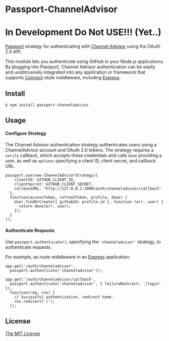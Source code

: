 # Passport-ChannelAdvisor

# In Development Do Not USE!!! (Yet..)



[Passport](http://passportjs.org/) strategy for authenticating with [Channel Advisor](https://channeladvisor.com/)
using the OAuth 2.0 API.

This module lets you authenticate using GitHub in your Node.js applications.
By plugging into Passport, Channel Advisor authentication can be easily and
unobtrusively integrated into any application or framework that supports
[Connect](http://www.senchalabs.org/connect/)-style middleware, including
[Express](http://expressjs.com/).

## Install

    $ npm install passport-channeladvisor

## Usage

#### Configure Strategy

The Channel Advisor authentication strategy authenticates users using a ChannelAdvisor account
and OAuth 2.0 tokens.  The strategy requires a `verify` callback, which accepts
these credentials and calls `done` providing a user, as well as `options`
specifying a client ID, client secret, and callback URL.

    passport.use(new ChannelAdvisorStrategy({
        clientID: GITHUB_CLIENT_ID,
        clientSecret: GITHUB_CLIENT_SECRET,
        callbackURL: "http://127.0.0.1:3000/auth/channeladvisor/callback"
      },
      function(accessToken, refreshToken, profile, done) {
        User.findOrCreate({ githubId: profile.id }, function (err, user) {
          return done(err, user);
        });
      }
    ));

#### Authenticate Requests

Use `passport.authenticate()`, specifying the `'channeladvisor'` strategy, to
authenticate requests.

For example, as route middleware in an [Express](http://expressjs.com/)
application:

    app.get('/auth/channeladvisor',
      passport.authenticate('channeladvisor'));

    app.get('/auth/channeladvisor/callback', 
      passport.authenticate('channeladvisor', { failureRedirect: '/login' }),
      function(req, res) {
        // Successful authentication, redirect home.
        res.redirect('/');
      });


## License

[The MIT License](http://opensource.org/licenses/MIT)

